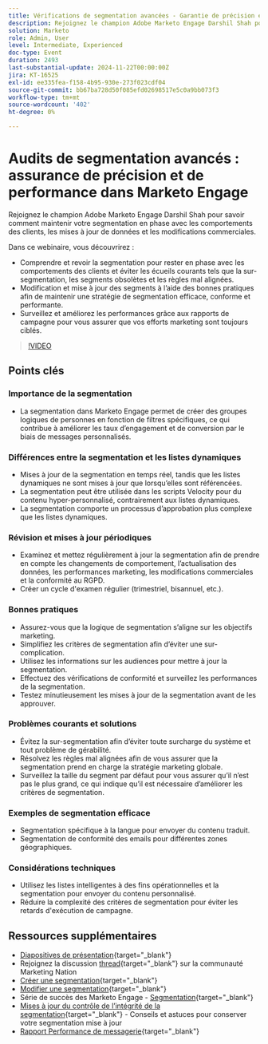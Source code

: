 ```yaml
---
title: Vérifications de segmentation avancées - Garantie de précision et de performance dans Marketo Engage
description: Rejoignez le champion Adobe Marketo Engage Darshil Shah pour maîtriser des audits de segmentation avancés, apprendre à optimiser les stratégies de segmentation, s’aligner sur les comportements des clients, maintenir la conformité au RGPD et améliorer les performances marketing grâce aux bonnes pratiques et aux mises à jour en temps réel.
solution: Marketo
role: Admin, User
level: Intermediate, Experienced
doc-type: Event
duration: 2493
last-substantial-update: 2024-11-22T00:00:00Z
jira: KT-16525
exl-id: ee335fea-f158-4b95-930e-273f023cdf04
source-git-commit: bb67ba728d50f085efd02698517e5c0a9bb073f3
workflow-type: tm+mt
source-wordcount: '402'
ht-degree: 0%

---
```


# Audits de segmentation avancés : assurance de précision et de performance dans Marketo Engage

Rejoignez le champion Adobe Marketo Engage Darshil Shah pour savoir comment maintenir votre segmentation en phase avec les comportements des clients, les mises à jour de données et les modifications commerciales.

Dans ce webinaire, vous découvrirez :

* Comprendre et revoir la segmentation pour rester en phase avec les comportements des clients et éviter les écueils courants tels que la sur-segmentation, les segments obsolètes et les règles mal alignées.
* Modification et mise à jour des segments à l’aide des bonnes pratiques afin de maintenir une stratégie de segmentation efficace, conforme et performante.
* Surveillez et améliorez les performances grâce aux rapports de campagne pour vous assurer que vos efforts marketing sont toujours ciblés.

>[!VIDEO](https://video.tv.adobe.com/v/3439383/?learn=on&enablevpops)

## Points clés

### Importance de la segmentation

* La segmentation dans Marketo Engage permet de créer des groupes logiques de personnes en fonction de filtres spécifiques, ce qui contribue à améliorer les taux d’engagement et de conversion par le biais de messages personnalisés.

### Différences entre la segmentation et les listes dynamiques

* Mises à jour de la segmentation en temps réel, tandis que les listes dynamiques ne sont mises à jour que lorsqu’elles sont référencées.
* La segmentation peut être utilisée dans les scripts Velocity pour du contenu hyper-personnalisé, contrairement aux listes dynamiques.
* La segmentation comporte un processus d’approbation plus complexe que les listes dynamiques.

### Révision et mises à jour périodiques

* Examinez et mettez régulièrement à jour la segmentation afin de prendre en compte les changements de comportement, l’actualisation des données, les performances marketing, les modifications commerciales et la conformité au RGPD.
* Créer un cycle d&#39;examen régulier (trimestriel, bisannuel, etc.).

### Bonnes pratiques

* Assurez-vous que la logique de segmentation s’aligne sur les objectifs marketing.
* Simplifiez les critères de segmentation afin d’éviter une sur-complication.
* Utilisez les informations sur les audiences pour mettre à jour la segmentation.
* Effectuez des vérifications de conformité et surveillez les performances de la segmentation.
* Testez minutieusement les mises à jour de la segmentation avant de les approuver.

### Problèmes courants et solutions

* Évitez la sur-segmentation afin d’éviter toute surcharge du système et tout problème de gérabilité.
* Résolvez les règles mal alignées afin de vous assurer que la segmentation prend en charge la stratégie marketing globale.
* Surveillez la taille du segment par défaut pour vous assurer qu’il n’est pas le plus grand, ce qui indique qu’il est nécessaire d’améliorer les critères de segmentation.

### Exemples de segmentation efficace

* Segmentation spécifique à la langue pour envoyer du contenu traduit.
* Segmentation de conformité des emails pour différentes zones géographiques.

### Considérations techniques

* Utilisez les listes intelligentes à des fins opérationnelles et la segmentation pour envoyer du contenu personnalisé.
* Réduire la complexité des critères de segmentation pour éviter les retards d&#39;exécution de campagne.

## Ressources supplémentaires

* [Diapositives de présentation](https://engage.adobe.com/rs/360-KCI-804/images/AME_Learn%20From%20your%20peers%20Webinar_Advanced%20segmentation%20Audits.pdf?version=0){target="_blank"}
* Rejoignez la discussion [thread](https://nation.marketo.com/t5/product-discussions/register-now-learn-from-your-peers-advanced-segmentation-audits/td-p/353460){target="_blank"} sur la communauté Marketing Nation
* [Créer une segmentation](https://experienceleague.adobe.com/en/docs/marketo/using/product-docs/personalization/segmentation-and-snippets/segmentation/create-a-segmentation){target="_blank"}
* [Modifier une segmentation](https://experienceleague.adobe.com/en/docs/marketo/using/product-docs/personalization/segmentation-and-snippets/segmentation/edit-a-segmentation){target="_blank"}
* Série de succès des Marketo Engage - [Segmentation](https://nation.marketo.com/t5/product-blogs/marketo-success-series-segmentation/ba-p/304969){target="_blank"}
* [Mises à jour du contrôle de l’intégrité de la segmentation](https://nation.marketo.com/t5/product-blogs/segmentation-health-check-updates-tips-and-tricks-for-keeping/ba-p/241963){target="_blank"} - Conseils et astuces pour conserver votre segmentation mise à jour
* [Rapport Performance de messagerie](https://experienceleague.adobe.com/en/docs/marketo/using/product-docs/email-marketing/email-programs/email-program-data/email-performance-report){target="_blank"}
